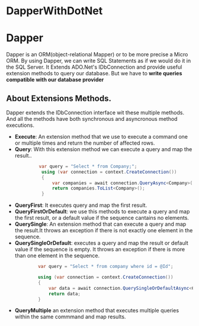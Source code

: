 # DapperWithDotNet

# Dapper 

Dapper is an ORM(object-relational Mapper) or to be more precise a Micro ORM. By using Dapper, we can write SQL Statements as if we would do it in the SQL Server. It Extends ADO.Net's IDbConnection and provide useful extension methods to query our database. But we have to **write queries compatible with our database provider**

## About Extensions Methods.
Dapper extends the IDbConnection interface wit these multiple methods. And all the methods have both synchronous and asyncronous method executions.

- **Execute**: An extension method that we use to execute a command one or multiple times and return the number of affected rows.
- **Query**: With this extension method we can execute a query and map the result..
  ```csharp
           var query = "Select * from Company;";
            using (var connection = context.CreateConnection())
            {
                var companies = await connection.QueryAsync<Company>(query);
                return companies.ToList<Company>();
            }
  ```
- **QueryFirst**: It executes query and map the first result.
- **QueryFirstOrDefault**: we use this methods to execute a query and map the first result, or a default value if the sequence cantains no elements.
- **QuerySingle**: An extension method that can execute a query and map the result.It throws an exception if there is not exactly one element in the sequence.
- **QuerySingleOrDefault**: executes a query and map the result or default value if the sequence is empty. It throws an exception if there is more than one element in the sequence.
```csharp
            var query = "Select * from company where id = @Id";

            using (var connection = context.CreateConnection())
            {
                var data = await connection.QuerySingleOrDefaultAsync<Company>(query, new { Id = Id });
                return data;
            }
```
- **QueryMultiple** an extension method that executes multiple queries within the same commmand and map results. 